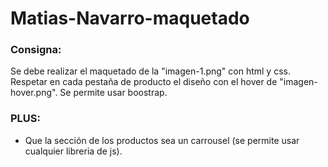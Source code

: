 # Matias-Navarro-maquetado

### Consigna:

Se debe realizar el maquetado de la "imagen-1.png" con html y css.
Respetar en cada pestaña de producto el diseño con el hover de "imagen-hover.png".
Se permite usar boostrap.

### PLUS:
- Que la sección de los productos sea un carrousel (se permite usar cualquier libreria de js).
